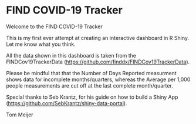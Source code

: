 # FIND COVID-19 Tracker
Welcome to the FIND COVID-19 Tracker

This is my first ever attempt at creating an interactive dashboard in R Shiny. Let me know what you think.

All the data shown in this dashboard is taken from the FINDCov19TrackerData (https://github.com/finddx/FINDCov19TrackerData).

Please be mindful that that the Number of Days Reported measurment shows data for incomplete months/quarters, whereas the Average per 1,000 people measurements are cut off at the last complete month/quarter.

Special thanks to Seb Krantz, for his guide on how to build a Shiny App (https://github.com/SebKrantz/shiny-data-portal).

Tom Meijer
